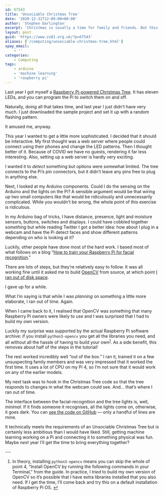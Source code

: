 ```yaml
---
id: 67543
title: 'Unsociable Christmas Tree'
date: '2020-12-31T12:09:00+00:00'
author: 'Stephen Darlington'
excerpt: 'Christmas is usually a time for family and friends. But this tree only lights up when it sees someone it recognises.'
layout: post
guid: 'https://www.zx81.org.uk/?p=67543'
aliases: ['/computing/unsociable-christmas-tree.html']
spay_email:
    - ''
categories:
    - Computing
tags:
    - arduino
    - 'machine learning'
    - 'raspberry pi'
---
```


Last year I got myself a [Raspberry Pi-powered Christmas Tree](https://github.com/modmypi/Programmable-Xmas-Tree/). It has eleven LEDs, and you can program the Pi to switch them on and off.

Naturally, doing all that takes time, and last year I just didn’t have very much. I just downloaded the sample project and set it up with a random flashing pattern.

It amused me, anyway.

This year I wanted to get a little more sophisticated. I decided that it should be interactive. My first thought was a web server where people could connect using their phones and change the LED patterns. Then I thought better of it. Because of COVID we have no guests, rendering it far less interesting. Also, setting up a web server is hardly very exciting.

I wanted it to *detect* something but options were somewhat limited. The tree connects to the Pi’s pin connectors, but it didn’t leave any pins free to plug in anything else.

Next, I looked at my Arduino components. Could I do the sensing on the Arduino and the lights on the Pi? A sensible argument would be that wiring up two small computers like that would be ridiculously and unnecessarily complicated. While you wouldn’t be wrong, the whole point of this exercise is ridiculous.

In my Arduino bag of tricks, I have distance, presence, light and moisture sensors, buttons, switches and displays. I could have cobbled together *something* but while reading Twitter I got a better idea: how about I plug in a webcam and have the Pi detect faces and show different patterns depending on who is looking at it?

Luckily, other people have done most of the hard work. I based most of what follows on a blog “[How to train your Raspberry Pi for facial recognition](https://www.tomshardware.com/uk/how-to/raspberry-pi-facial-recognition).”

There are lots of steps, but they’re relatively easy to follow. It was all working fine until it asked me to build [OpenCV](https://opencv.org) from source, at which point [I ran out of disk space](https://twitter.com/sdarlington/status/1335295727036149760?s=21).

I gave up for a while.

What I’m saying is that while I was *planning* on something a little more elaborate, I ran out of time. Again.

When I came back to it, I realised that OpenCV was something that many Raspberry Pi owners were likely to use and I was surprised that I had to build my own version.

Luckily my surprise was supported by the actual Raspberry Pi software archive: if you install `python3-opencv` you get all the libraries you need, and all without all the hassle of having to build your own<sup>[1](#fn1-5260 "see footnote")</sup>. As a side benefit, this removes about half of the steps in the tutorial!

The rest worked incredibly well “out of the box.” I ran it, trained it on a few unsuspecting family members and was very impressed that it worked the first time. It uses a lot of CPU on my Pi 4, so I’m not sure that it would work on any of the earlier models.

My next task was to hook in the Christmas Tree code so that the tree responds to changes in what the webcam could see. And… that’s where I ran out of time.

The interface between the facial-recognition and the tree lights is, well, *minimal*. If it finds someone it recognises, all the lights come on, otherwise, it goes dark. You can [see the code on GitHub](https://github.com/sdarlington/facial_recognition/blob/christmas-tree/facial_req.py) — only a handful of lines are mine.

It technically meets the requirements of an Unsociable Christmas Tree but is certainly less ambitious than I would have liked. Still, getting machine learning working on a Pi and connecting it to something physical was fun. Maybe *next* year I’ll get the time to bring everything together?

<div class="footnotes">---

1. In theory, installing `python3-opencv` means you can skip the whole of point 4, “Install OpenCV by running the following commands in your Terminal,” from the guide. In practice, I *tried* to build my own version of OpenCV so it’s possible that I have extra libraries installed that you also need. If I get the time, I’ll come back and try this on a default installation of Raspberry Pi OS. [↩︎](#fnr1-5260 "return to article")

</div>